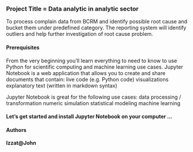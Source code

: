 ### Project Title = Data analytic in analytic sector

To process complain data from BCRM and identify possible root cause and bucket them under predefined category. The reporting system will identify outliers and help further investigation of root cause problem.

#### Prerequisites

From the very beginning you’ll learn everything to need to know to use Python for scientific computing and machine learning use cases.
Jupyter Notebook is a web application that allows you to create and share documents that contain:
			live code (e.g. Python code)
			visualizations
			explanatory text (written in markdown syntax)

Jupyter Notebook is great for the following use cases:
			data processing / transformation
			numeric simulation
			statistical modeling
			machine learning

#### Let’s get started and install Jupyter Notebook on your computer …

#### Authors

 **Izzat@John**  

